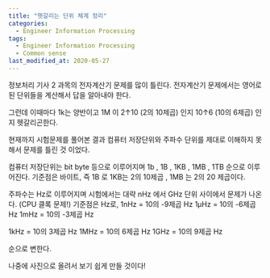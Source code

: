 ```yaml
---
title: "헷갈리는 단위 체계 정리"
categories:
  - Engineer Information Processing
tags:
  - Engineer Information Processing
  - Common sense
last_modified_at: 2020-05-27
---
```


정보처리 기사 2 과목의 전자계산기 문제를 많이 틀린다.
전자계산기 문제에서는 영어로 된 단위들을 계산해서 답을 알아내야 한다.

그런데 이때마다 1k는 양반이고 1M 이 2↑10 (2의 10제곱) 인지 10↑6 (10의 6제곱) 인지 헷갈리곤한다.

현재까지 시험문제를 풀어본 결과 컴퓨터 저장단위와 주파수 단위를 제대로 이해하지 못해서 문제를 틀린 것 이었다.

컴퓨터 저장단위는
bit byte 등으로 이루어지며
1b , 1B , 1KB , 1MB , 1TB 순으로 이루어진다.
기준점은 바이트, 즉 1B 로 1KB는 2의 10제곱 , 1MB 는 2의 20 제곱이다.

주파수는 
Hz로 이루어지며 시험에서는 대략 nHz 에서 GHz 단위 사이에서 문제가 나온다. (CPU 클록 문제!)
기준점은 Hz로, 
1nHz = 10의 -9제곱 Hz
1µHz = 10의 -6제곱 Hz 
1mHz = 10의 -3제곱 Hz

1kHz = 10의 3제곱 Hz
1MHz = 10의 6제곱 Hz
1GHz = 10의 9제곱 Hz

순으로 변한다.

나중에 사진으로 올려서 보기 쉽게 만들 것이다!

 

